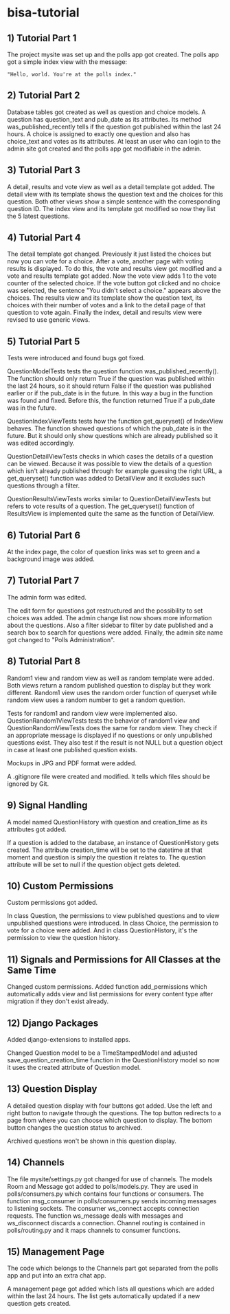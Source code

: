 # bisa-tutorial


## 1) Tutorial Part 1

The project mysite was set up and the polls app got created.
The polls app got a simple index view with the message:

    "Hello, world. You're at the polls index."


## 2) Tutorial Part 2

Database tables got created as well as question and choice models.
A question has question_text and pub_date as its attributes.
Its method was_published_recently tells if the question got published within the last 24 hours.
A choice is assigned to exactly one question and also has choice_text and votes as its attributes.
At least an user who can login to the admin site got created and the polls app got modifiable in the admin.


## 3) Tutorial Part 3

A detail, results and vote view as well as a detail template got added.
The detail view with its template shows the question text and the choices for this question.
Both other views show a simple sentence with the corresponding question ID.
The index view and its template got modified so now they list the 5 latest questions.


## 4) Tutorial Part 4

The detail template got changed.
Previously it just listed the choices but now you can vote for a choice.
After a vote, another page with voting results is displayed.
To do this, the vote and results view got modified and a vote and results template got added.
Now the vote view adds 1 to the vote counter of the selected choice.
If the vote button got clicked and no choice was selected, the sentence "You didn't select a choice." appears above the choices.
The results view and its template show the question text, its choices with their number of votes and a link to the detail page of that question to vote again.
Finally the index, detail and results view were revised to use generic views.


## 5) Tutorial Part 5

Tests were introduced and found bugs got fixed.

QuestionModelTests tests the question function was_published_recently().
The function should only return True if the question was published within the last 24 hours,
so it should return False if the question was published earlier or if the pub_date is in the future.
In this way a bug in the function was found and fixed.
Before this, the function returned True if a pub_date was in the future.

QuestionIndexViewTests tests how the function get_queryset() of IndexView behaves.
The function showed questions of which the pub_date is in the future.
But it should only show questions which are already published so it was edited accordingly.

QuestionDetailViewTests checks in which cases the details of a question can be viewed.
Because it was possible to view the details of a question which isn't already published through for example guessing the right URL,
a get_queryset() function was added to DetailView and it excludes such questions through a filter.

QuestionResultsViewTests works similar to QuestionDetailViewTests but refers to vote results of a question.
The get_queryset() function of ResultsView is implemented quite the same as the function of DetailView.


## 6) Tutorial Part 6

At the index page, the color of question links was set to green and a background image was added.


## 7) Tutorial Part 7

The admin form was edited.  

The edit form for questions got restructured and the possibility to set choices was added.
The admin change list now shows more information about the questions.
Also a filter sidebar to filter by date published and a search box to search for questions were added.
Finally, the admin site name got changed to "Polls Administration".


## 8) Tutorial Part 8

Random1 view and random view as well as random template were added.
Both views return a random published question to display but they work different.
Random1 view uses the random order function of queryset while random view uses a random number to get a random question.

Tests for random1 and random view were implemented also.
QuestionRandom1ViewTests tests the behavior of random1 view and QuestionRandomViewTests does the same for random view.
They check if an appropriate message is displayed if no questions or only unpublished questions exist.
They also test if the result is not NULL but a question object in case at least one published question exists.

Mockups in JPG and PDF format were added.

A .gitignore file were created and modified.
It tells which files should be ignored by Git.


## 9) Signal Handling

A model named QuestionHistory with question and creation_time as its attributes got added.

If a question is added to the database, an instance of QuestionHistory gets created.
The attribute creation_time will be set to the datetime at that moment and question is simply the question it relates to.
The question attribute will be set to null if the question object gets deleted.


## 10) Custom Permissions

Custom permissions got added.

In class Question, the permissions to view published questions and to view unpublished questions were introduced.
In class Choice, the permission to vote for a choice were added.
And in class QuestionHistory, it's the permission to view the question history.


## 11) Signals and Permissions for All Classes at the Same Time

Changed custom permissions.
Added function add_permissions which automatically adds view and list permissions for every content type after migration if they don't exist already.


## 12) Django Packages

Added django-extensions to installed apps.

Changed Question model to be a TimeStampedModel and adjusted save_question_creation_time function in the QuestionHistory model so now it uses the created attribute of Question model.


## 13) Question Display

A detailed question display with four buttons got added.
Use the left and right button to navigate through the questions.
The top button redirects to a page from where you can choose which question to display.
The bottom button changes the question status to archived.

Archived questions won't be shown in this question display.


## 14) Channels

The file mysite/settings.py got changed for use of channels.
The models Room and Message got added to polls/models.py.
They are used in polls/consumers.py which contains four functions or consumers.
The function msg_consumer in polls/consumers.py sends incoming messages to listening sockets.
The consumer ws_connect accepts connection requests. 
The function ws_message deals with messages and ws_disconnect discards a connection.
Channel routing is contained in polls/routing.py and it maps channels to consumer functions.


## 15) Management Page

The code which belongs to the Channels part got separated from the polls app and put into an extra chat app.

A management page got added which lists all questions which are added within the last 24 hours.
The list gets automatically updated if a new question gets created.

